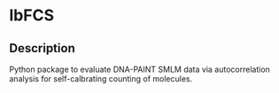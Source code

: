# lbFCS

## Description
Python package to evaluate DNA-PAINT SMLM data via autocorrelation analysis for self-calbrating counting of molecules. 
